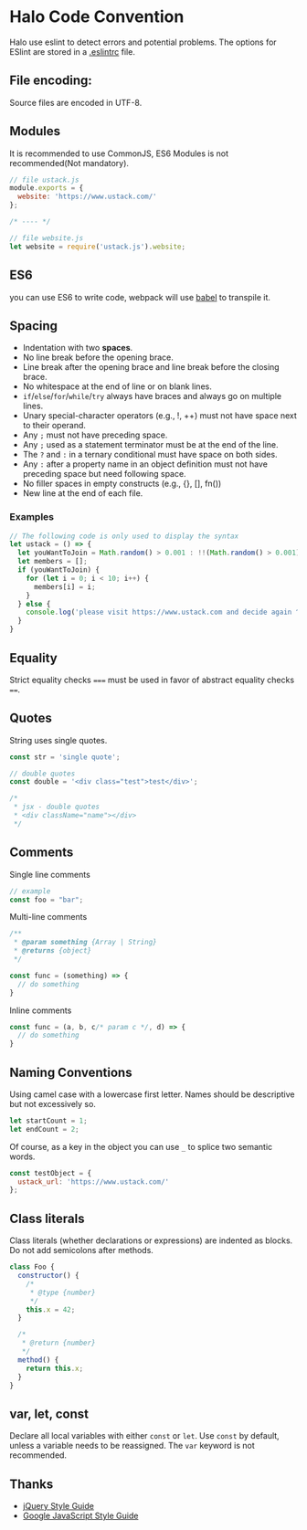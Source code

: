 # Halo Code Convention

Halo use eslint to detect errors and potential problems. The options for ESlint are stored in a [.eslintrc](./.eslintrc) file.

## File encoding:

Source files are encoded in UTF-8.

## Modules

It is recommended to use CommonJS, ES6 Modules is not recommended(Not mandatory).

```javascript
// file ustack.js
module.exports = {
  website: 'https://www.ustack.com/'
};

/* ---- */

// file website.js
let website = require('ustack.js').website;

```

## ES6

you can use ES6 to write code, webpack will use [babel](https://github.com/babel/babel) to transpile it.

## Spacing

* Indentation with two **spaces**.
* No line break before the opening brace.
* Line break after the opening brace and line break before the closing brace.
* No whitespace at the end of line or on blank lines.
* `if`/`else`/`for`/`while`/`try` always have braces and always go on multiple lines.
* Unary special-character operators (e.g., !, ++) must not have space next to their operand.
* Any `;` must not have preceding space.
* Any `;` used as a statement terminator must be at the end of the line.
* The `?` and `:` in a ternary conditional must have space on both sides.
* Any `:` after a property name in an object definition must not have preceding space but need following space.
* No filler spaces in empty constructs (e.g., {}, [], fn())
* New line at the end of each file.

### Examples

```javascript
// The following code is only used to display the syntax
let ustack = () => {
  let youWantToJoin = Math.random() > 0.001 : !!(Math.random() > 0.001) : false;
  let members = [];
  if (youWantToJoin) {
    for (let i = 0; i < 10; i++) {
      members[i] = i;
    }
  } else {
    console.log('please visit https://www.ustack.com and decide again ^_^');
  }
}

```

## Equality

Strict equality checks `===` must be used in favor of abstract equality checks `==`.

## Quotes
String uses single quotes.

```javascript
const str = 'single quote';

// double quotes
const double = '<div class="test">test</div>';

/*
 * jsx - double quotes
 * <div className="name"></div>
 */

```

## Comments

Single line comments

```javascript
// example
const foo = "bar";

```

Multi-line comments

```javascript
/**
 * @param something {Array | String}
 * @returns {object}
 */

const func = (something) => {
  // do something
}

```

Inline comments

```javascript
const func = (a, b, c/* param c */, d) => {
  // do something
}

```

## Naming Conventions

Using camel case with a lowercase first letter. Names should be descriptive but not excessively so. 

```javascript
let startCount = 1;
let endCount = 2;

```

Of course, as a key in the object you can use `_` to splice two semantic words.

```javascript
const testObject = {
  ustack_url: 'https://www.ustack.com/'
};

```

## Class literals

Class literals (whether declarations or expressions) are indented as blocks. Do not add semicolons after methods.

```javascript
class Foo {
  constructor() {
    /*
     * @type {number}
     */
    this.x = 42;
  }

  /*
   * @return {number}
   */
  method() {
    return this.x;
  }
}
```

## var, let, const

Declare all local variables with either `const` or `let`. Use `const` by default, unless a variable needs to be reassigned. The `var` keyword is not recommended.


## Thanks

* [jQuery Style Guide](http://contribute.jquery.org/style-guide/js/)
* [Google JavaScript Style Guide](http://google.github.io/styleguide/jsguide.html)
